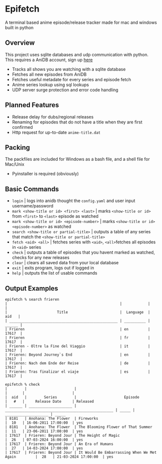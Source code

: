 # Epifetch
A terminal based anime episode/release tracker made for mac and windows built in python

## Overview
This project uses sqlite databases and udp communication with python.  
This requires a AniDB account, sign up [here](https://anidb.net/perl-bin/animedb.pl?show=signup)
- Tracks all shows you are watching with a sqlite database
- Fetches all new episodes from AniDB
- Fetches useful metadate for every series and episode fetch
- Anime series lookup using sql lookups
- UDP server surge protection and error code handling
  
## Planned Features
- Release delay for dubs/regional releases
- Renaming for episodes that do not have a title when they are first confirmed
- Http request for up-to-date ```anime-title.dat```

## Packing
The packfiles are included for Windows as a bash file, and a shell file for Mac/Unix
- Pyinstaller is required (obviously)

## Basic Commands
- ```login``` | logs into anidb thought the ```config.yaml``` and user input username/password
- ```mark <show-title or id> <first> <last>``` | marks ```<show-title or id>``` from ```<first>``` to ```<last>``` episode as watched
- ```mark <show-title or id> <episode-number>``` | marks ```<show-title or id>``` ```<episode-number>``` as watched
- ```search <show-title or partial-title>``` | outputs a table of any series that match the ```<show-title or partial-title>```
- ```fetch <aid> <all>``` | fetches series with ```<aid>```, ```<all>```fetches all episodes in ```<aid>``` series
- ```check``` | outputs a table of episodes that you havent marked as watched, checks for any new releases
- ```clear``` | clears all saved data from your local database
- ```exit``` | exits program, logs out if logged in
- ```help``` | outputs the list of usable commands

## Output Examples
```
epifetch % search frieren
|                                                    |            |        |
|                       Title                        |  Language  |  aid   |
| __________________________________________________ | __________ | ______ |
| Frieren                                            | en         | 17617  |
| Frieren                                            | fr         | 17617  |
| Frieren - Oltre la Fine del Viaggio                | it         | 17617  |
| Frieren: Beyond Journey`s End                      | en         | 17617  |
| Frieren: Nach dem Ende der Reise                   | de         | 17617  |
| Frieren: Tras finalizar el viaje                   | es         | 17617  |
```
```
epifetch % check
|        |                      |                                                    |       |                      |
|  aid   |        Series        |                      Episode                       |   #   |     Release Date     | Released
| ______ | ____________________ | __________________________________________________ | _____ | ____________________ | _____
| 8181   | Anohana: The Flower  | Fireworks                                          |  10   | 16-06-2011 17:00:00  | yes
| 8181   | Anohana: The Flower  | The Blooming Flower of That Summer                 |  11   | 23-06-2011 17:00:00  | yes
| 17617  | Frieren: Beyond Jour | The Height of Magic                                |  26   | 07-03-2024 16:00:00  | yes
| 17617  | Frieren: Beyond Jour | An Era of Humans                                   |  27   | 14-03-2024 17:00:00  | yes
| 17617  | Frieren: Beyond Jour | It Would Be Embarrassing When We Met Again         |  28   | 21-03-2024 17:00:00  | yes
```

